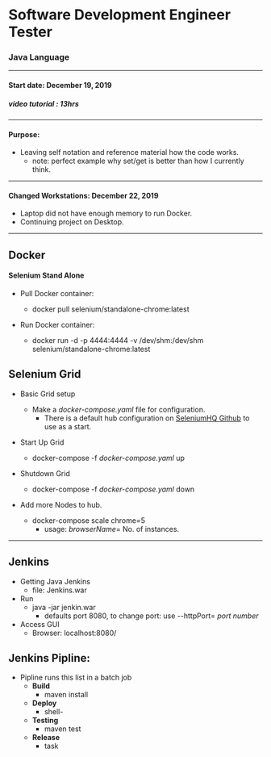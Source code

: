 # Software Development Engineer Tester

### Java Language
------------
#### Start date: December 19, 2019

##### video tutorial : 13hrs
------------
#### Purpose:
* Leaving self notation and reference material how the code works.
    * note: perfect example why set/get is better than how I currently think.
------------
#### Changed Workstations: December 22, 2019
* Laptop did not have enough memory to run Docker.
* Continuing project on Desktop.
------------ 
## Docker 

#### Selenium Stand Alone
* Pull Docker container:
    * docker pull selenium/standalone-chrome:latest
	
* Run Docker container: 
    * docker run -d -p 4444:4444 -v /dev/shm:/dev/shm selenium/standalone-chrome:latest

## Selenium Grid
* Basic Grid setup
    * Make a _docker-compose.yaml_ file for configuration. 
       * There is a default hub configuration on [SeleniumHQ Github](https://github.com/SeleniumHQ/docker-selenium) to use as a start.
	   
* Start Up Grid
     * docker-compose -f _docker-compose.yaml_ up

* Shutdown Grid
    * docker-compose -f _docker-compose.yaml_ down 

* Add more Nodes to hub.
    * docker-compose scale chrome=5 
      * usage: _browserName_= No. of instances.
------------

## Jenkins
* Getting Java Jenkins
    * file: Jenkins.war
* Run
	* java -jar jenkin.war
		* defaults port 8080, to change port: use --httpPort= _port number_
* Access GUI 
	* Browser: localhost:8080/

## Jenkins Pipline:
* Pipline runs this list in a batch job
	* __Build__
		* maven install
	* __Deploy__
		 * shell-
	* __Testing__
		* maven test
	* __Release__
		* task




